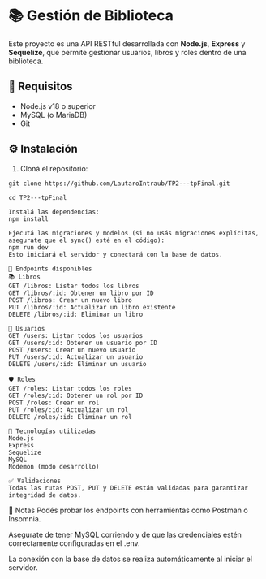 # 📚 Gestión de Biblioteca

Este proyecto es una API RESTful desarrollada con **Node.js**, **Express** y **Sequelize**, que permite gestionar usuarios, libros y roles dentro de una biblioteca. 

## 🚀 Requisitos

- Node.js v18 o superior
- MySQL (o MariaDB)
- Git

## ⚙️ Instalación

1. Cloná el repositorio:

```
git clone https://github.com/LautaroIntraub/TP2---tpFinal.git

cd TP2---tpFinal

Instalá las dependencias:
npm install

Ejecutá las migraciones y modelos (si no usás migraciones explícitas, asegurate que el sync() esté en el código):
npm run dev
Esto iniciará el servidor y conectará con la base de datos.

🧪 Endpoints disponibles
📚 Libros
GET /libros: Listar todos los libros
GET /libros/:id: Obtener un libro por ID
POST /libros: Crear un nuevo libro
PUT /libros/:id: Actualizar un libro existente
DELETE /libros/:id: Eliminar un libro

👤 Usuarios
GET /users: Listar todos los usuarios
GET /users/:id: Obtener un usuario por ID
POST /users: Crear un nuevo usuario
PUT /users/:id: Actualizar un usuario
DELETE /users/:id: Eliminar un usuario

🛡️ Roles
GET /roles: Listar todos los roles
GET /roles/:id: Obtener un rol por ID
POST /roles: Crear un rol
PUT /roles/:id: Actualizar un rol
DELETE /roles/:id: Eliminar un rol

🧰 Tecnologías utilizadas
Node.js
Express
Sequelize
MySQL
Nodemon (modo desarrollo)

✅ Validaciones
Todas las rutas POST, PUT y DELETE están validadas para garantizar integridad de datos.
```

📌 Notas
Podés probar los endpoints con herramientas como Postman o Insomnia.

Asegurate de tener MySQL corriendo y de que las credenciales estén correctamente configuradas en el .env.

La conexión con la base de datos se realiza automáticamente al iniciar el servidor.